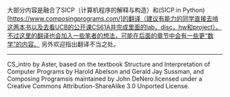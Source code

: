 大部分内容是融合了SICP（计算机程序的解释与构造）和(SICP in Python)[https://www.composingprograms.com/]的翻译（建议有能力的同学直接去啃这两本书以及去看UCB的公开课CS61A并完成里面的lab，disc，hw和project）。不过这里的翻译也会加入一些笔者的想法，可能在后面的章节中会有一些更“数学”的内容。
另外欢迎指出翻译不当之处。

---

CS_intro by Aster, based on the textbook Structure and Interpretation of Computer Programs by Harold Abelson and Gerald Jay Sussman, and Composing Programsis maintained by John DeNero.licensed under a Creative Commons Attribution-ShareAlike 3.0 Unported License.
